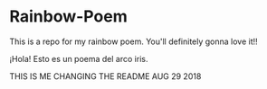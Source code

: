 ﻿# Rainbow-Poem
This is a repo for my rainbow poem.
You'll definitely gonna love it!!

¡Hola! Esto es un poema del arco iris.

THIS IS ME CHANGING THE README AUG 29 2018

